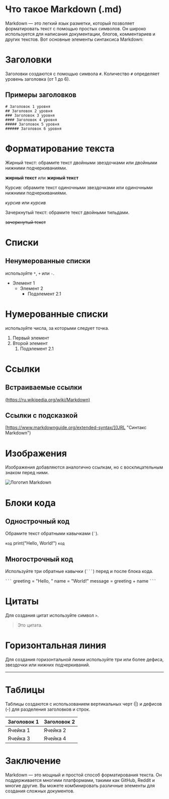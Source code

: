 # Что такое Markdown (.md)
Markdown — это легкий язык разметки, который позволяет форматировать текст с помощью простых символов. Он широко используется для написания документации, блогов, комментариев и других текстов. Вот основные элементы синтаксиса Markdown:

# Заголовки
Заголовки создаются с помощью символа `#`. Количество `#` определяет уровень заголовка (от 1 до 6).

## Примеры заголовков

```
# Заголовок 1 уровня
## Заголовок 2 уровня
### Заголовок 3 уровня
#### Заголовок 4 уровня
##### Заголовок 5 уровня
###### Заголовок 6 уровня
```               

                
# Форматирование текста

Жирный текст: обрамите текст двойными звездочками или двойными нижними подчеркиваниями.
 
**жирный текст** или __жирный текст__
                
Курсив: обрамите текст одиночными звездочками или одиночными нижними подчеркиваниями.
 
*курсив* или _курсив_                
                
Зачеркнутый текст: обрамите текст двойными тильдами.
 
~~зачеркнутый текст~~

# Списки
## Ненумерованные списки
используйте `*`, `+` или `-`.

- Элемент 1
  - Элемент 2
    - Подэлемент 2.1
                
# Нумерованные списки
используйте числа, за которыми следует точка.

 
1. Первый элемент
  2. Второй элемент
     1. Подэлемент 2.1
                
# Ссылки
## Встраиваемые ссылки
 
[(https://ru.wikipedia.org/wiki/Markdown)](URL)                  
                
## Ссылки с подсказкой
                    
[https://www.markdownguide.org/extended-syntax/](URL "Синтакс Markdown")

                
# Изображения
Изображения добавляются аналогично ссылкам, но с восклицательным знаком перед ними.
 
![Логотип Markdown](https://en.wikipedia.org/wiki/Markdown#/media/File:Markdown-mark.svg)
                
# Блоки кода

## Однострочный код

Обрамите текст обратными кавычками (`` ` ``).
 
`код`
print("Hello, World!")
`код`
                
## Многострочный код
Используйте три обратные кавычки (```` ``` ````) перед и после блока кода.

```` ``` ````
greeting = "Hello, "
name = "World!"
message = greeting + name
```` ``` ````
                
# Цитаты
Для создания цитат используйте символ `>`.

> Это цитата.
                     
# Горизонтальная линия
Для создания горизонтальной линии используйте три или более дефиса, звездочки или нижних подчеркиваний.

---
                
# Таблицы
Таблицы создаются с использованием вертикальных черт (|) и дефисов (-) для разделения заголовков и строк.
 
| Заголовок 1 | Заголовок 2 |
|-------------|-------------|
| Ячейка 1    | Ячейка 2    |
| Ячейка 3    | Ячейка 4    |
              
# Заключение
Markdown — это мощный и простой способ форматирования текста. Он поддерживается многими платформами, такими как GitHub, Reddit и многие другие. Вы можете комбинировать различные элементы для создания сложных документов.
